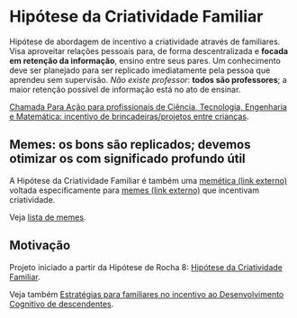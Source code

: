 # Hipótese da Criatividade Familiar
Hipótese de abordagem de incentivo a criatividade através de familiares. Visa
aproveitar relações pessoais para, de forma descentralizada e **focada
em retenção da informação**, ensino entre seus pares. Um conhecimento deve ser
planejado para ser replicado imediatamente pela pessoa que aprendeu sem
supervisão. _Não existe professor_: **todos são professores**; a maior retenção
possível de informação está no ato de ensinar.

[Chamada Para Ação para profissionais de Ciência, Tecnologia, Engenharia e
Matemática: incentivo de brincadeiras/projetos entre crianças](cta/stem.md).

## Memes: os bons são replicados; devemos otimizar os com significado profundo útil

A Hipótese da Criatividade Familiar é também uma [memética (link externo)](https://pt.wikipedia.org/wiki/Mem%C3%A9tica)
voltada especificamente para [memes (link externo)](https://pt.wikipedia.org/wiki/Meme)
que incentivam criatividade.

Veja [lista de memes](meme/index.md).

<!--

## Premissas

Veja [lista de premissas](premissas.md).

-->

## Motivação

Projeto iniciado a partir da Hipótese de Rocha 8: [Hipótese da Criatividade
Familiar](https://github.com/fititnt/hipoteses-de-rocha).

Veja também [Estratégias para familiares no incentivo ao Desenvolvimento
Cognitivo de descendentes](https://github.com/fititnt/presente-cognitivo).